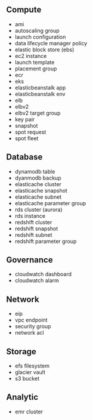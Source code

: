 
## Compute

- ami
- autoscaling group
- launch configuration
- data lifecycle manager policy
- elastic block store (ebs)
- ec2 instance
- launch template
- placement group
- ecr
- eks
- elasticbeanstalk app
- elasticbeanstalk env
- elb
- elbv2
- elbv2 target group
- key pair
- snapshot
- spot request
- spot fleet

## Database

- dynamodb table
- dyanmodb backup
- elasticache cluster
- elasticache snapshot
- elasticache subnet
- elasticache parameter group
- rds cluster (aurora)
- rds instance
- redshift cluster
- redshift snapshot
- redshift subnet
- redshift parameter group

## Governance

- cloudwatch dashboard
- cloudwatch alarm

## Network

- eip
- vpc endpoint
- security group
- network acl

## Storage

- efs filesystem
- glacier vault
- s3 bucket

## Analytic

- emr cluster

